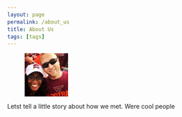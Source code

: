 ```yaml
---
layout: page
permalink: /about_us
title: About Us
tags: [tags]
---
```

<figure>
<img src="/images/about_us.jpg" width="100"  border-radius="100%" align="center">
</figure>


Letst tell a little story about how we met. Were cool people
